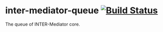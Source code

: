 # inter-mediator-queue [![Build Status](https://travis-ci.org/INTER-Mediator/inter-mediator-queue.svg?branch=master)](https://travis-ci.org/github/INTER-Mediator/inter-mediator-queue)
The queue of INTER-Mediator core.